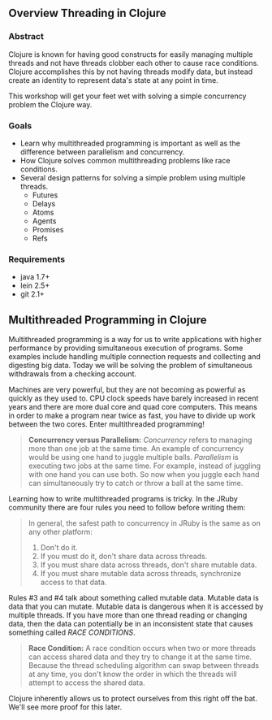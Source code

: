 ## Overview Threading in Clojure

### Abstract

Clojure is known for having good constructs for easily managing multiple threads and not have threads clobber each other to cause race conditions.
Clojure accomplishes this by not having threads modify data, but instead create an identity to represent data's state at any point in time.

This workshop will get your feet wet with solving a simple concurrency problem the Clojure way.

### Goals

* Learn why multithreaded programming is important as well as the difference between parallelism and concurrency.
* How Clojure solves common multithreading problems like race conditions.
* Several design patterns for solving a simple problem using multiple threads.
  * Futures
  * Delays
  * Atoms
  * Agents
  * Promises
  * Refs

### Requirements

* java 1.7+
* lein 2.5+
* git 2.1+

## Multithreaded Programming in Clojure

Multithreaded programming is a way for us to write applications with higher performance by providing simultaneous execution of programs.  Some examples include handling multiple connection requests and collecting and digesting big data. Today we will be solving the problem of simultaneous withdrawals from a checking account.

Machines are very powerful, but they are not becoming as powerful as quickly as they used to. CPU clock speeds have barely increased in recent years and there are more dual core and quad core computers. This means in order to make a program near twice as fast, you have to divide up work between the two cores. Enter multithreaded programming!

> **Concurrency versus Parallelism:** _Concurrency_ refers to managing more than one job at the same time. An example of
> concurrency would be using one hand to juggle multiple balls. _Parallelism_ is executing two jobs at the same time. For
> example, instead of juggling with one hand you can use both. So now when you juggle each hand can simultaneously try to catch or throw a ball at the same time.

Learning how to write multithreaded programs is tricky. In the JRuby community there are four rules you need to follow before writing them:

>   In general, the safest path to concurrency in JRuby is the same as on any other platform:
>   1. Don't do it.
>   2. If you must do it, don't share data across threads.
>   3. If you must share data across threads, don't share mutable data.
>   4. If you must share mutable data across threads, synchronize access to that data.

Rules #3 and #4 talk about something called mutable data. Mutable data is data that you can mutate. Mutable data is dangerous when it is accessed by multiple threads. If you have more than one thread reading or changing data, then the data can potentially be in an inconsistent state that causes something called _RACE CONDITIONS_.

> **Race Condition:** A race condition occurs when two or more threads can access shared data and they try to change it at the  same time. Because the thread scheduling algorithm can swap between threads at any time, you don't know the order in which the threads will attempt to access the shared data.

Clojure inherently allows us to protect ourselves from this right off the bat. We'll see more proof for this later.
